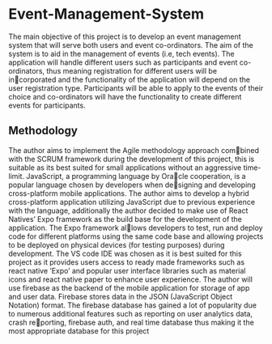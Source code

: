 # Event-Management-System
The main objective of this project is to develop an event management
system that will serve both users and event co-ordinators. The aim of
the system is to aid in the management of events (i.e, tech events). The
application will handle different users such as participants and event
co-ordinators, thus meaning registration for different users will be incorporated and the functionality of the application will depend on the
user registration type. Participants will be able to apply to the events
of their choice and co-ordinators will have the functionality to create
different events for participants. 
## Methodology
The author aims to implement the Agile methodology approach combined with the SCRUM framework during the development of this
project, this is suitable as its best suited for small applications without
an aggressive time-limit. JavaScript, a programming language by Oracle cooperation, is a popular language chosen by developers when designing and developing cross-platform mobile applications. The author
aims to develop a hybrid cross-platform application utilizing JavaScript
due to previous experience with the language, additionally the author
decided to make use of React Natives’ Expo framework as the build
base for the development of the application. The Expo framework allows developers to test, run and deploy code for different platforms
using the same code base and allowing projects to be deployed on
physical devices (for testing purposes) during development. The VS
code IDE was chosen as it is best suited for this project as it provides
users access to ready made frameworks such as react native ’Expo’ and
popular user interface libraries such as material icons and react native
paper to enhance user experience. The author will use firebase as the
backend of the mobile application for storage of app and user data.
Firebase stores data in the JSON (JavaScript Object Notation) format.
The firebase database has gained a lot of popularity due to numerous
additional features such as reporting on user analytics data, crash reporting, firebase auth, and real time database thus making it the most
appropriate database for this project
